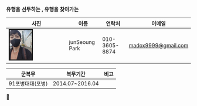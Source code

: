 __유행을 선두하는 , 유행을 찾아가는__





|사진|이름|연락처|이메일|
|----|----|----|----|
|<img src="b.jpg" width="40%" height="15%" alige=left border="3" > |junSeoung Park | 010-3605-8874 | madox9999@gmail.com|
      

|군복무|복무기간|비고|
|----|----|----|
|91포병대대(포병)|2014.07~2016.04|||




     



 

👋
